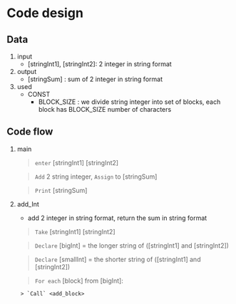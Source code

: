 
# Code design

## Data
1. input
	- [stringInt1], [stringInt2]: 2 integer in string format
2. output
	- [stringSum] : sum of 2 integer in string format
3. used
	- CONST
		- BLOCK_SIZE : we divide string integer into set of blocks, each block has BLOCK_SIZE number of characters


## Code flow
1. main
	> `enter` [stringInt1] [stringInt2]

	> `Add` 2 string integer, `Assign` to [stringSum]

	> `Print` [stringSum]

2. add_Int
	- add 2 integer in string format, return the sum in string format

	> `Take` [stringInt1] [stringInt2]

	> `Declare` [bigInt] = the longer string of ([stringInt1] and [stringInt2])

	> `Declare` [smallInt] = the shorter string of ([stringInt1] and [stringInt2])

	<!-- block index from the end of string to the begin -->
	> `For each` [block] from [bigInt]:

		> `Call` <add_block> 
